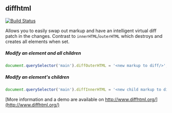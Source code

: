 diffhtml
--------

[![Build Status](https://travis-ci.org/tbranyen/diffhtml.svg?branch=master)](https://travis-ci.org/tbranyen/diffhtml)

Allows you to easily swap out markup and have an intelligent virtual diff patch
in the changes.  Contrast to `innerHTML`/`outerHTML` which destroys and creates
all elements when set.

##### Modify an element and all children

``` javascript
document.querySelector('main').diffOuterHTML = '<new markup to diff/>';
```

##### Modify an element's children

``` javascript
document.querySelector('main').diffInnerHTML = '<new child markup to diff/>';
```

[More information and a demo are available on http://www.diffhtml.org/](http://www.diffhtml.org/)
